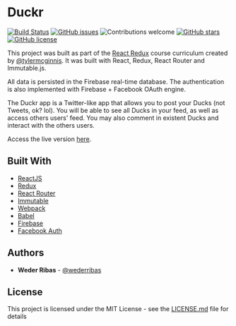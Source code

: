 # Duckr

[![Build Status](https://travis-ci.org/wederribas/duckr.svg?branch=master)](https://travis-ci.org/wederribas/duckr)
[![GitHub issues](https://img.shields.io/github/issues/wederribas/duckr.svg)](https://github.com/wederribas/duckr/issues)
![Contributions welcome](https://img.shields.io/badge/contributions-welcome-orange.svg)
[![GitHub stars](https://img.shields.io/github/stars/wederribas/duckr.svg)](https://github.com/wederribas/duckr/stargazers)
[![GitHub license](https://img.shields.io/badge/license-MIT-blue.svg)](https://raw.githubusercontent.com/wederribas/duckr/master/LICENSE.md)

This project was built as part of the [React Redux](https://learn.tylermcginnis.com/courses/) course curriculum created by [@tylermcginnis](https://twitter.com/tylermcginnis). It was built with React, Redux, React Router and Immutable.js.

All data is persisted in the Firebase real-time database. The authentication is also implemented with Firebase + Facebook OAuth engine.

The Duckr app is a Twitter-like app that allows you to post your Ducks (not Tweets, ok? lol). You will be able to see all Ducks in your feed, as well as access others users' feed. You may also comment in existent Ducks and interact with the others users.

Access the live version [here](https://duckr-react.firebaseapp.com).

## Built With

* [ReactJS](https://facebook.github.io/react/)
* [Redux](https://redux.js.org/)
* [React Router](https://reacttraining.com/react-router/)
* [Immutable](https://facebook.github.io/immutable-js/)
* [Webpack](https://webpack.js.org/)
* [Babel](https://babeljs.io/)
* [Firebase](https://firebase.google.com)
* [Facebook Auth](https://developers.facebook.com/products/account-creation)

## Authors

* **Weder Ribas** - [@wederribas](https://twitter.com/wederribas)

## License

This project is licensed under the MIT License - see the [LICENSE.md](LICENSE.md) file for details
